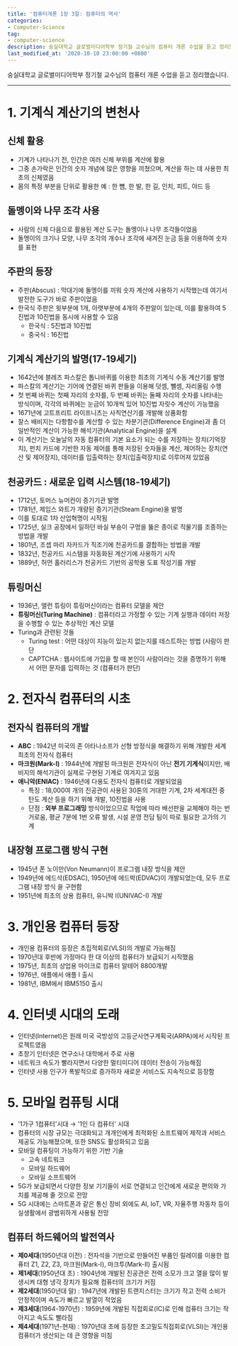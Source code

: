 ```yaml
---
title: '컴퓨터개론 1장 3절: 컴퓨터의 역사'
categories:
- Computer-Science
tag:
- computer-science
description: 숭실대학교 글로벌미디어학부 정기철 교수님의 컴퓨터 개론 수업을 듣고 정리했습니다.
last_modified_at: '2020-10-10 23:00:00 +0800'
---
```


숭실대학교 글로벌미디어학부 정기철 교수님의 컴퓨터 개론 수업을 듣고 정리했습니다.

---
# 1. 기계식 계산기의 변천사

## 신체 활용
  - 기계가 나타나기 전, 인간은 여러 신체 부위를 계산에 활용
  - 그중 손가락은 인간의 숫자 개념에 많은 영향을 끼쳤으며, 계산을 하는 데 사용한 최초의 신체였음
  - 몸의 특정 부분을 단위로 활용한 예 : 한 뼘, 한 발, 한 길, 인치, 피트, 야드 등

## 돌멩이와 나무 조각 사용
  - 사람의 신체 다음으로 활용된 계산 도구는 돌멩이나 나무 조각들이었음
  - 돌멩이의 크기나 모양, 나무 조각의 개수나 조각에 새겨진 눈금 등을 이용하여 숫자를 표현

## 주판의 등장
  - 주판(Abscus) : 막대기에 돌멩이를 끼워 숫자 계산에 사용하기 시작했는데 여기서 발전한 도구가 바로 주판이었음
  - 한국식 주판은 윗부분에 1개, 아랫부분에 4개의 주판알이 있는데, 이를 활용하여 5진법과 10진법을 동시에 사용할 수 있음
    - 한국식 :  5진법과 10진법
    - 중국식 : 16진법

## 기계식 계산기의 발명(17-19세기)
  - 1642년에 블레즈 파스칼은 톱니바퀴를 이용한 최초의 기계식 수동 계산기를 발명
  - 파스칼의 계산기는 기어에 연결된 바퀴 판들을 이용해 덧셈, 뺄셈, 자리올림 수행
  - 첫 번째 바퀴는 첫째 자리의 숫자를, 두 번째 바퀴는 둘째 자리의 숫자를 나타내는 방식이며, 각각의 바퀴에는 눈금이 10개씩 있어 10진법 자릿수 계산이 가능했음
  - 1671년에 고트프리트 라이프니츠는 사칙연산기를 개발해 상품화함
  - 찰스 배비지는 다항함수를 계산할 수 있는 차분기관(Difference Engine)과 좀 더 일반적인 계산이 가능한 해석기관(Analytical Engine)을 설계
  - 이 계산기는 오늘날의 자동 컴퓨터의 기본 요소가 되는 수를 저장하는 장치(기억장치), 펀치 카드에 기반한 자동 제어를 통해 저장된 숫자들을 계산, 제어하는 장치(연산 및 제어장치), 데이터를 입출력하는 장치(입출력장치)로 이루어져 있었음

## 천공카드 : 새로운 입력 시스템(18-19세기)
  - 1712년, 토머스 뉴머컨이 증기기관 발명
  - 1781년, 제임스 와트가 개량된 증기기관(Steam Engine)을 발명
  - 이를 토대로 1차 산업혁명이 시작됨
  - 1725년, 실크 공장에서 일하던 바실 부숑이 구멍을 뚫은 종이로 직물기를 조종하는 방법을 개발
  - 1801년, 조셉 마리 자카드가 직조기에 천공카드를 결합하는 방법을 개발
  - 1832년, 천공카드 시스템을 자동화된 계산기에 사용하기 시작
  - 1889년, 허먼 홀러리스가 천공카드 기반의 공학용 도표 작성기를 개발

## 튜링머신
  - 1936년, 앨런 튜링이 튜링머신이라는 컴퓨터 모델을 제안
  - **튜링머신(Turing Machine)** : 컴퓨터라고 가정할 수 있는 기계 실행과 데이터 저장을 수행할 수 있는 추상적인 계산 모델
  - Turing과 관련된 것들
    - Turing test : 어떤 대상이 지능이 있는지 없는지를 테스트하는 방법 (사람이 판단
    - CAPTCHA : 웹사이트에 가입을 할 때 본인이 사람이라는 것을 증명하기 위해서 어떤 문자를 입력하는 것 (컴퓨터가 판단)

# 2. 전자식 컴퓨터의 시초

## 전자식 컴퓨터의 개발
  - **ABC** : 1942년 미국의 존 아타나소프가 선형 방정식을 해결하기 위해 개발한 세계 최초의 전자식 컴퓨터
  - **마크원(Mark-I)** : 1944년에 개발된 마크원은 전자식이 아닌 **전기 기계식**이지만, 배비지의 해석기관이 실제로 구현된 기계로 여겨지고 있음
  - **애니악(ENIAC)** : 1946년에 다용도 전자식 컴퓨터로 개발되었음
    - 특징 : 18,000여 개의 진공관이 사용된 30톤의 거대한 기계, 2차 세계대전 중 탄도 계산 등을 하기 위해 개발, 10진법을 사용
    - 단점 : **외부 프로그래밍** 방식이었으므로 작업에 따라 배선판을 교체해야 하는 번거로움, 평균 7분에 1번 오류 발생, 시설 운영 전담 팀이 따로 필요한 고가의 기계

## 내장형 프로그램 방식 구현
  - 1945년 폰 노이만(Von Neumann)이 프로그램 내장 방식을 제안
  - 1949년에 에드삭(EDSAC), 1950년에 에드박(EDVAC)이 개발되었는데, 모두 프로그램 내장 방식 을 구현함
  - 1951년에 최초의 상용 컴퓨터, 유니박 I(UNIVAC-I) 개발

# 3. 개인용 컴퓨터 등장
- 개인용 컴퓨터의 등장은 초집적회로(VLSI)의 개발로 가능해짐
- 1970년대 후반에 가정마다 한 대 이상의 컴퓨터가 보급되기 시작했음
- 1975년, 최초의 상업용 마이크로 컴퓨터 알테어 8800개발
- 1976년, 애플에서 애플 I 출시
- 1981년, IBM에서 IBM5150 출시

# 4. 인터넷 시대의 도래
- 인터넷(Internet)은 원래 미국 국방성의 고등군사연구계획국(ARPA)에서 시작된 프로젝트였음
- 초창기 인터넷은 연구소나 대학에서 주로 사용
- 네트워크 속도가 빨라지면서 다양한 멀티미디어 데이터 전송이 가능해짐
- 인터넷 사용 인구가 폭발적으로 증가하자 새로운 서비스도 지속적으로 등장함

# 5. 모바일 컴퓨팅 시대
- '1가구 1컴퓨터'시대 → '1인 다 컴퓨터' 시대
- 컴퓨터의 시장 규모는 극대화되고 개개인에게 최적화된 소프트웨어 제작과 서비스 제공도 가능해졌으며, 또한 SNS도 활성화되고 있음
- 모바일 컴퓨팅이 가능하기 위한 기반 기술
  - 고속 네트워크
  - 모바일 하드웨어
  - 모바일 소프트웨어
- 5G가 보급되면서 다양한 정보 기기들이 서로 연결되고 인간에게 새로운 편의와 가치를 제공해 줄 것으로 전망
- 5G 시대에는 스마트폰과 같은 통신 장비 외에도 AI, IoT, VR, 자율주행 자동차 등이 실생활에서 광범위하게 사용될 전망

## 컴퓨터 하드웨어의 발전역사
  - **제0세대**(1950년대 이전) : 전자석을 기반으로 만들어진 부품인 릴레이를 이용한 컴퓨터 Z1, Z2, Z3, 마크원(Mark-I), 마크투(Mark-II) 출시됨
  - **제1세대**(1950년대 초) : 1904년에 개발된 진공관은 전력 소모가 크고 열을 많이 발생시켜 대형 냉각 장치가 필요해 컴퓨터의 크기가 커짐
  - **제2세대**(1950년대 말) : 1947년에 개발된 트랜지스터는 크기가 작고 전력 소비가 안정적이며 속도가 빠르고 발열이 적었음
  - **제3세대**(1964-1970년) : 1959년에 개발된 직접회로(IC)로 인해 컴퓨터 크기는 작아지고 속도도 빨라짐
  - **제4세대**(1971년-현재) : 1970년대 초에 등장한 초고밀도직접회로(VLSI)는 개인용 컴퓨터가 생산되는 데 큰 영향을 미침